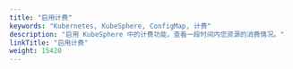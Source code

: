 ```yaml
---
title: "启用计费"
keywords: "Kubernetes, KubeSphere, ConfigMap, 计费"
description: "启用 KubeSphere 中的计费功能，查看一段时间内您资源的消费情况。"
linkTitle: "启用计费"
weight: 15420
---
```

